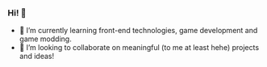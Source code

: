 ### Hi! :robot:

- :tanabata_tree: I’m currently learning front-end technologies, game development and game modding.
- 👯 I’m looking to collaborate on meaningful (to me at least hehe) projects and ideas!
